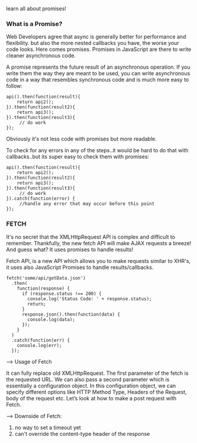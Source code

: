learn all about promises!

### What is a Promise?
Web Developers agree that async is generally better for performance and flexibility. but also the more nested callbacks you have, the worse your code looks. Here comes promises. Promises in JavaScript are there to write cleaner asynchronous code.

A promise represents the future result of an asynchronous operation.
If you write them the way they are meant to be used, you can write asynchronous code in a way that resembles synchronous code and is much more easy to follow:

```
api().then(function(result){
    return api2();
}).then(function(result2){
    return api3();
}).then(function(result3){
     // do work
});
```
Obviously it's not less code with promises but more readable.

To check for any errors in any of the steps..it would be hard to do that with callbacks..but its super easy to check them with promises:

```
api().then(function(result){
    return api2();
}).then(function(result2){
    return api3();
}).then(function(result3){
     // do work
}).catch(function(error) {
     //handle any error that may occur before this point
});
```
 
 
 ### FETCH


It's no secret that the XMLHttpRequest API is complex and difficult to remember. Thankfully, the new fetch API will make AJAX requests a breeze! And guess what? It uses promises to handle results!

Fetch API, is a new API which allows you to make requests similar to XHR's, it uses also JavaScript Promises to handle results/callbacks.

```
fetch('some/api/getData.json')  
  .then(  
    function(response) {  
      if (response.status !== 200) {  
        console.log('Status Code: ' + response.status);  
        return;  
      }  
      response.json().then(function(data) {  
        console.log(data);  
      });  
    }  
  )  
  .catch(function(err) {  
    console.log(err);  
  });
```
--> Usage of Fetch

It can fully replace old XMLHttpRequest. The first parameter of the fetch is the requested URL. We can also pass a second parameter which is essentially a configuration object. In this configuration object, we can specify different options like HTTP Method Type, Headers of the Request, body of the request etc. Let’s look at how to make a post request with Fetch.

--> Downside of Fetch:
1. no way to set a timeout yet
2. can't override the content-type header of the response






